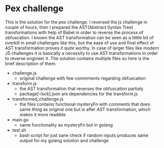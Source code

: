 
# Pex challenge

This is the solution for the pex challenge. I reversed the js challenge in couple of hours, then I prepared the AST(Abstract Syntax Tree) transformations with help of Babel in order to reverse the process of obfuscation.
I known the AST transformation can be seen as a litttle bit of overkill in small challenges like this, but the ease of use and final effect of AST transformation proves it quite worthy.
In case of larger files like modern JS challenges it is basically a necessity to use AST transformations in order to reverse engineer it. The solution contains multiple files so here is the brief description of them.

-   challenge.js
    -   original challenge with few commments regarding obfuscation
-   transform.js
    -   the AST transformation that reverses the obfuscation partialy
    -   package[-lock].json are dependencies for the transform.js
-   transformed_challenge.js
    -   the files contains functional mysteryFn with comments that does same thing as original one but is after AST transformation, which makes it more readible
-   main.go
    -   same functionality as mysteryFn but in golang
-   test.sh
    -   bash script for just sane check if random inputs produces same output for my golang solution and challenge

